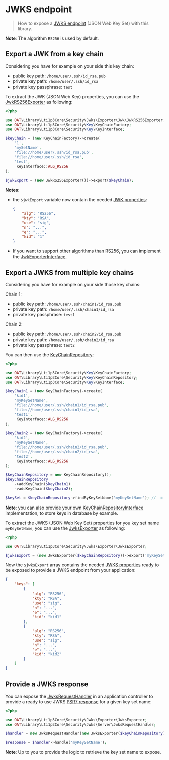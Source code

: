 # JWKS endpoint

> How to expose a [JWKS endpoint](https://auth0.com/docs/tokens/concepts/jwks) (JSON Web Key Set) with this library.

**Note**: The algorithm `RS256` is used by default.

## Export a JWK from a key chain

Considering you have for example on your side this key chain:

- public key path: `/home/user/.ssh/id_rsa.pub`
- private key path: `/home/user/.ssh/id_rsa`
- private key passphrase: `test`

To extract the JWK (JSON Web Key) properties, you can use the [JwkRS256Exporter](https://github.com/oat-sa/lib-lti1p3-core/blob/master/src/Security/Jwks/Exporter/Jwk/JwkRS256Exporter.php) as following:

```php
<?php

use OAT\Library\Lti1p3Core\Security\Jwks\Exporter\Jwk\JwkRS256Exporter;
use OAT\Library\Lti1p3Core\Security\Key\KeyChainFactory;
use OAT\Library\Lti1p3Core\Security\Key\KeyInterface;

$keyChain = (new KeyChainFactory)->create(
    '1',
    'mySetName',
    'file://home/user/.ssh/id_rsa.pub',
    'file://home/user/.ssh/id_rsa',
    'test',
     KeyInterface::ALG_RS256
);

$jwkExport = (new JwkRS256Exporter())->export($keyChain);
```

**Notes**:
- the `$jwkExport` variable now contain the needed [JWK properties](https://auth0.com/docs/tokens/references/jwks-properties):
    ```json
    {
        "alg": "RS256",
        "kty": "RSA",
        "use": "sig",
        "n": "...",
        "e": "...",
        "kid": "1"
    }
    ```
- If you want to support other algorithms than RS256, you can implement the [JwkExporterInterface](https://github.com/oat-sa/lib-lti1p3-core/blob/master/src/Security/Jwks/Exporter/Jwk/JwkExporterInterface.php).

## Export a JWKS from multiple key chains

Considering you have for example on your side those key chains:

Chain 1:
- public key path: `/home/user/.ssh/chain1/id_rsa.pub`
- private key path: `/home/user/.ssh/chain1/id_rsa`
- private key passphrase: `test1`

Chain 2:
- public key path: `/home/user/.ssh/chain2/id_rsa.pub`
- private key path: `/home/user/.ssh/chain2/id_rsa`
- private key passphrase: `test2`

You can then use the [KeyChainRepository](https://github.com/oat-sa/lib-lti1p3-core/blob/master/src/Security/Key/KeyChainRepository.php):

```php
<?php

use OAT\Library\Lti1p3Core\Security\Key\KeyChainFactory;
use OAT\Library\Lti1p3Core\Security\Key\KeyChainRepository;
use OAT\Library\Lti1p3Core\Security\Key\KeyInterface;

$keyChain1 = (new KeyChainFactory)->create(
    'kid1',
    'myKeySetName',
    'file://home/user/.ssh/chain1/id_rsa.pub',
    'file://home/user/.ssh/chain1/id_rsa',
    'test1',
     KeyInterface::ALG_RS256
);

$keyChain2 = (new KeyChainFactory)->create(
    'kid2',
    'myKeySetName',
    'file://home/user/.ssh/chain2/id_rsa.pub',
    'file://home/user/.ssh/chain2/id_rsa',
    'test2',
     KeyInterface::ALG_RS256
);

$keyChainRepository = new KeyChainRepository();
$keyChainRepository
    ->addKeyChain($keyChain1)
    ->addKeyChain($keyChain2);

$keySet = $keyChainRepository->findByKeySetName('myKeySetName'); //  = [$keyChain1, $keyChain2]
```

**Note**: you can also provide your own [KeyChainRepositoryInterface](https://github.com/oat-sa/lib-lti1p3-core/blob/master/src/Security/Key/KeyChainRepositoryInterface.php) implementation, to store keys in database by example.

To extract the JWKS (JSON Web Key Set) properties for you key set name `myKeySetName`, you can use the [JwksExporter](https://github.com/oat-sa/lib-lti1p3-core/blob/master/src/Security/Jwks/Exporter/JwksExporter.php) as following:

```php
<?php

use OAT\Library\Lti1p3Core\Security\Jwks\Exporter\JwksExporter;

$jwksExport = (new JwksExporter($keyChainRepository))->export('myKeySetName');
```

Now the `$jwksExport` array contains the needed [JWKS properties](https://auth0.com/docs/tokens/references/jwks-properties) ready to be exposed to provide a JWKS endpoint from your application:

```json
{
    "keys": [
        {
            "alg": "RS256",
            "kty": "RSA",
            "use": "sig",
            "n": "...",
            "e": "...",
            "kid": "kid1"
        },
        {
            "alg": "RS256",
            "kty": "RSA",
            "use": "sig",
            "n": "...",
            "e": "...",
            "kid": "kid2"
        }
    ]
}
```

## Provide a JWKS response

You can expose the [JwksRequestHandler](https://github.com/oat-sa/lib-lti1p3-core/blob/master/src/Security/Jwks/Server/JwksRequestHandler.php) in an application controller to provide a ready to use JWKS [PSR7 response](https://www.php-fig.org/psr/psr-7/#33-psrhttpmessageresponseinterface) for a given key set name:

```php
<?php

use OAT\Library\Lti1p3Core\Security\Jwks\Exporter\JwksExporter;
use OAT\Library\Lti1p3Core\Security\Jwks\Server\JwksRequestHandler;

$handler = new JwksRequestHandler(new JwksExporter($keyChainRepository));

$response = $handler->handle('myKeySetName');
```

**Note**: Up to you to provide the logic to retrieve the key set name to expose.
